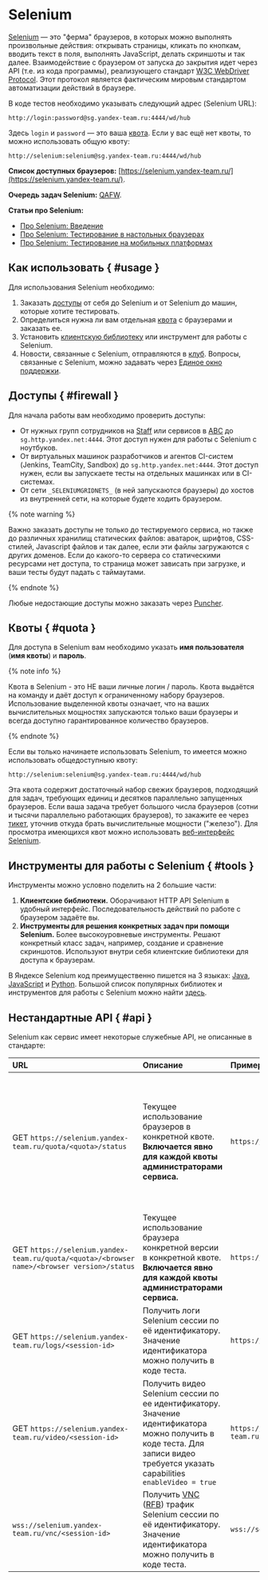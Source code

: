 # Selenium

[Selenium](https://selenium.dev/) — это "ферма" браузеров, в которых можно выполнять произвольные действия: открывать страницы, кликать по кнопкам, вводить текст в поля, выполнять JavaScript, делать скриншоты и так далее. Взаимодействие с браузером от запуска до закрытия идет через API (т.е. из кода программы), реализующего стандарт [W3C WebDriver Protocol](https://www.w3.org/TR/webdriver/). Этот протокол является фактическим мировым стандартом автоматизации действий в браузере.

В коде тестов необходимо указывать следующий адрес (Selenium URL):

`http://login:password@sg.yandex-team.ru:4444/wd/hub`

Здесь `login` и `password` — это ваша [квота](selenium.md#quota). Если у вас ещё нет квоты, то можно использовать общую квоту:

`http://selenium:selenium@sg.yandex-team.ru:4444/wd/hub`

**Список доступных браузеров:** [https://selenium.yandex-team.ru/](https://selenium.yandex-team.ru/).

**Очередь задач Selenium:** [QAFW](https://st.yandex-team.ru/QAFW).

**Статьи про Selenium:**

* [Про Selenium: Введение](https://clubs.at.yandex-team.ru/arcadia/22488)
* [Про Selenium: Тестирование в настольных браузерах](https://clubs.at.yandex-team.ru/arcadia/22977)
* [Про Selenium: Тестирование на мобильных платформах](http://clubs.at.yandex-team.ru/arcadia/23673)

## Как использовать { #usage }

Для использования Selenium необходимо:

1. Заказать [доступы](selenium.md#firewall) от себя до Selenium и от Selenium до машин, которые хотите тестировать.
2. Определиться нужна ли вам отдельная [квота](selenium.md#quota) с браузерами и заказать ее.
3. Установить [клиентскую библиотеку](selenium.md#tools) или инструмент для работы с Selenium.
4. Новости, связанные с Selenium, отправляются в [клуб](https://clubs.at.yandex-team.ru/arcadia/). Вопросы, связанные с Selenium, можно задавать через [Единое окно поддержки](https://forms.yandex-team.ru/surveys/devtools).

## Доступы { #firewall }

Для начала работы вам необходимо проверить доступы:

* От нужных групп сотрудников на [Staff](https://staff.yandex-team.ru/) или сервисов в [ABC](https://abc.yandex-team.ru/) до `sg.http.yandex.net:4444`. Этот доступ нужен для работы с Selenium с ноутбуков.
* От виртуальных машинок разработчиков и агентов CI-систем (Jenkins, TeamCity, Sandbox) до `sg.http.yandex.net:4444`. Этот доступ нужен, если вы запускаете тесты на отдельных машинках или в CI-системах.
* От сети `_SELENIUMGRIDNETS_` (в ней запускаются браузеры) до хостов из внутренней сети, на которые будете ходить браузером.

{% note warning %}

Важно заказать доступы не только до тестируемого сервиса, но также до различных хранилищ статических файлов: аватарок, шрифтов, CSS-стилей, Javascript файлов и так далее, если эти файлы загружаются с других доменов. Если до какого-то сервера со статическими ресурсами нет доступа, то страница может зависать при загрузке, и ваши тесты будут падать с таймаутами.

{% endnote %}

Любые недостающие доступы можно заказать через [Puncher](https://puncher.yandex-team.ru/).

## Квоты { #quota }

Для доступа в Selenium вам необходимо указать **имя пользователя** (**имя квоты**) и **пароль**.

{% note info %}

Квота в Selenium - это НЕ ваши личные логин / пароль. Квота выдаётся на команду и даёт доступ к ограниченному набору браузеров. Использование выделенной квоты означает, что на ваших вычислительных мощностях запускаются только ваши браузеры и всегда доступно гарантированное количество браузеров.

{% endnote %}

Если вы только начинаете использовать Selenium, то имеется можно использовать общедоступныю квоту:

`http://selenium:selenium@sg.yandex-team.ru:4444/wd/hub`

Эта квота содержит достаточный набор свежих браузеров, подходящий для задач, требующих единиц и десятков параллельно запущенных браузеров. Если ваша задача требует большого числа браузеров (сотни и тысячи параллельно работающих браузеров), то закажите ее через [тикет](https://st.yandex-team.ru/QAFW), уточнив откуда брать вычислительные мощности ("железо"). Для просмотра имеющихся квот можно использовать [веб-интерфейс Selenium](https://selenium.yandex-team.ru/).

## Инструменты для работы с Selenium { #tools }

Инструменты можно условно поделить на 2 большие части:

1. **Клиентские библиотеки.** Оборачивают HTTP API Selenium в удобный интерфейс. Последовательность действий по работе с браузером задаёте вы.
2. **Инструменты для решения конкретных задач при помощи Selenium.** Более высокоуровневые инструменты. Решают конкретный класс задач, например, создание и сравнение скриншотов. Используют внутри себя клиентские библиотеки для доступа к браузерам.

В Яндексе Selenium код преимущественно пишется на 3 языках: [Java](https://www.java.com/), [JavaScript](https://en.wikipedia.org/wiki/JavaScript) и [Python](https://www.python.org/). Большой список популярных библиотек и инструментов для работы с Selenium можно найти [здесь](https://github.com/christian-bromann/awesome-selenium/).

## Нестандартные API { #api }

Selenium как сервис имеет некоторые служебные API, не описанные в стандарте:

URL | Описание | Пример запроса | Пример ответа
:--- | :--- | :--- | :---
GET `https://selenium.yandex-team.ru/quota/<quota>/status` | Текущее использование браузеров в конкретной квоте. **Включается явно для каждой квоты администраторами сервиса.** | `https://selenium.yandex-team.ru/quota/web4/status` | `{"MicrosoftEdge":{"12.1":{"total":3,"used":0}},"chrome":{"42.0":{"total":50,"used":0},"53.0":{"total":1825,"used":162},"65.0":{"total":1250,"used":32}},"firefox":{"46.0":{"total":690,"used":98},"57.0":{"total":50,"used":1}},"internet explorer":{"10":{"total":54,"used":0},"11":{"total":774,"used":152},"8":{"total":40,"used":0},"9":{"total":60,"used":0}},"opera":{"12.16":{"total":125,"used":0}},"safari":{"11.0":{"total":70,"used":3}}}`
GET `https://selenium.yandex-team.ru/quota/<quota>/<browser name>/<browser version>/status` | Текущее использование браузера конкретной версии в конкретной квоте. **Включается явно для каждой квоты администраторами сервиса.** | `https://selenium.yandex-team.ru/quota/web4/chrome/42.0/status` | `{"total":50,"used":0}`
GET `https://selenium.yandex-team.ru/logs/<session-id>` | Получить логи Selenium сессии по её идентификатору. Значение идентификатора можно получить в коде теста. | `https://selenium.yandex-team.ru/logs/beeb634a17091ce1f1903d322252f3` | Текст лога
GET `https://selenium.yandex-team.ru/video/<session-id>` | Получить видео Selenium сессии по ее идентификатору. Значение идентификатора можно получить в коде теста. Для записи видео требуется указать capabilities `enableVideo = true` | `https://selenium.yandex-team.ru/video/9c3349400602e8f701785adecf2ef48ee682e2e51d74599a106404d74ccbd093` | Видеозапись mp4 (на macOS - mkv) |
`wss://selenium.yandex-team.ru/vnc/<session-id>` | Получить [VNC](https://en.wikipedia.org/wiki/Virtual_Network_Computing) ([RFB](https://en.wikipedia.org/wiki/RFB_protocol)) трафик Selenium сессии по её идентификатору. Значение идентификатора можно получить в коде теста. | `wss://selenium.yandex-team.ru/vnc/beeb634a17091ce1f1903d322252f3` | Сырой VNC трафик, передаваемый через веб-сокет. Для отображения такого трафика нужно использовать клиента, например, [noVNC](https://github.com/novnc/noVNC).

